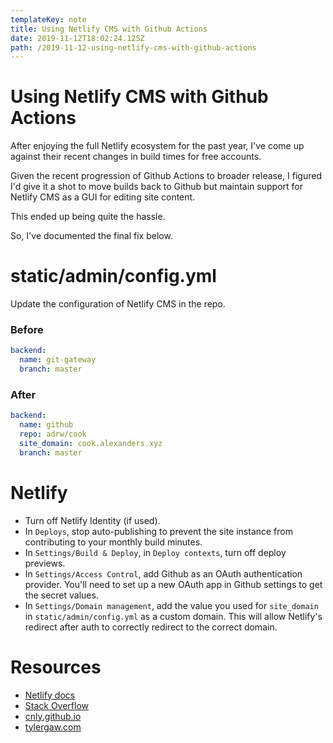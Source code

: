 ```yaml
---
templateKey: note
title: Using Netlify CMS with Github Actions
date: 2019-11-12T18:02:24.125Z
path: /2019-11-12-using-netlify-cms-with-github-actions
---
```

# Using Netlify CMS with Github Actions

After enjoying the full Netlify ecosystem for the past year, I've come up against their recent changes in build times for free accounts. 

Given the recent progression of Github Actions to broader release, I figured I'd give it a shot to move builds back to Github but maintain support for Netlify CMS as a GUI for editing site content.

This ended up being quite the hassle.

So, I've documented the final fix below.

# static/admin/config.yml

Update the configuration of Netlify CMS in the repo.

### Before

```yml
backend:
  name: git-gateway
  branch: master
```

### After

```yml
backend:
  name: github
  repo: adrw/cook
  site_domain: cook.alexanders.xyz
  branch: master
```

# Netlify

* Turn off Netlify Identity (if used).
* In `Deploys`, stop auto-publishing to prevent the site instance from contributing to your monthly build minutes.
* In `Settings/Build & Deploy`, in `Deploy contexts`, turn off deploy previews.
* In `Settings/Access Control`, add Github as an OAuth authentication provider. You'll need to set up a new OAuth app in Github settings to get the secret values.
* In `Settings/Domain management`, add the value you used for `site_domain` in `static/admin/config.yml` as a custom domain. This will allow Netlify's redirect after auth to correctly redirect to the correct domain.


# Resources

* [Netlify docs](https://www.netlifycms.org/docs/authentication-backends/#external-oauth-clients)
* [Stack Overflow](https://stackoverflow.com/questions/52410225/gatsby-cms-failed-to-load-settings-from-netlify-identity)
* [cnly.github.io](https://cnly.github.io/2018/04/14/just-3-steps-adding-netlify-cms-to-existing-github-pages-site-within-10-minutes.html)
* [tylergaw.com](https://tylergaw.com/articles/netlify-cms-custom-oath-provider/)
